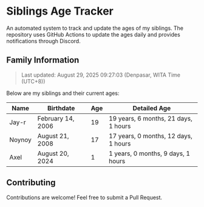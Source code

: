 # Siblings Age Tracker

An automated system to track and update the ages of my siblings. The repository uses GitHub Actions to update the ages daily and provides notifications through Discord.

## Family Information

> Last updated: August 29, 2025 09:27:03 (Denpasar, WITA Time (UTC+8))

Below are my siblings and their current ages:

| Name | Birthdate | Age | Detailed Age |
|------|-----------|-----|-------------|
| Jay-r | February 14, 2006 | 19 | 19 years, 6 months, 21 days, 1 hours |
| Noynoy | August 21, 2008 | 17 | 17 years, 0 months, 12 days, 1 hours |
| Axel | August 20, 2024 | 1 | 1 years, 0 months, 9 days, 1 hours |

## Contributing

Contributions are welcome! Feel free to submit a Pull Request.